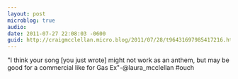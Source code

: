 ```yaml
---
layout: post
microblog: true
audio: 
date: 2011-07-27 22:08:03 -0600
guid: http://craigmcclellan.micro.blog/2011/07/28/t96431697985417216.html
---
```

"I think your song  [you just wrote] might not work as an anthem, but may be good for a commercial like for Gas Ex"-@laura_mcclellan #ouch
